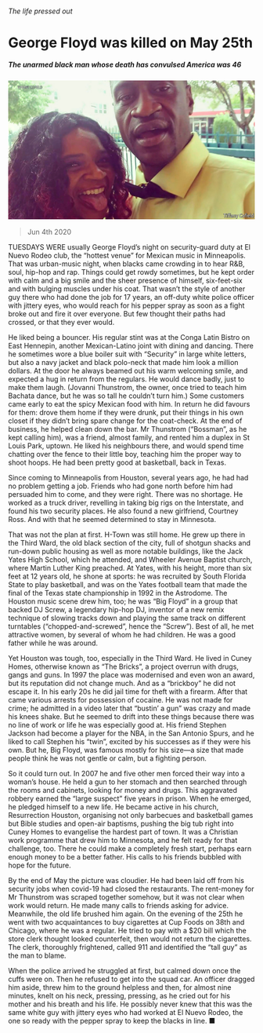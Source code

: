 ###### The life pressed out

# George Floyd was killed on May 25th 

##### The unarmed black man whose death has convulsed America was 46 

![image](images/20200606_OBP004_0.jpg) 

> Jun 4th 2020 

TUESDAYS WERE usually George Floyd’s night on security-guard duty at El Nuevo Rodeo club, the “hottest venue” for Mexican music in Minneapolis. That was urban-music night, when blacks came crowding in to hear R&amp;B, soul, hip-hop and rap. Things could get rowdy sometimes, but he kept order with calm and a big smile and the sheer presence of himself, six-feet-six and with bulging muscles under his coat. That wasn’t the style of another guy there who had done the job for 17 years, an off-duty white police officer with jittery eyes, who would reach for his pepper spray as soon as a fight broke out and fire it over everyone. But few thought their paths had crossed, or that they ever would.

He liked being a bouncer. His regular stint was at the Conga Latin Bistro on East Hennepin, another Mexican-Latino joint with dining and dancing. There he sometimes wore a blue boiler suit with “Security” in large white letters, but also a navy jacket and black polo-neck that made him look a million dollars. At the door he always beamed out his warm welcoming smile, and expected a hug in return from the regulars. He would dance badly, just to make them laugh. (Jovanni Thunstrom, the owner, once tried to teach him Bachata dance, but he was so tall he couldn’t turn him.) Some customers came early to eat the spicy Mexican food with him. In return he did favours for them: drove them home if they were drunk, put their things in his own closet if they didn’t bring spare change for the coat-check. At the end of business, he helped clean down the bar. Mr Thunstrom (“Bossman”, as he kept calling him), was a friend, almost family, and rented him a duplex in St Louis Park, uptown. He liked his neighbours there, and would spend time chatting over the fence to their little boy, teaching him the proper way to shoot hoops. He had been pretty good at basketball, back in Texas.


Since coming to Minneapolis from Houston, several years ago, he had had no problem getting a job. Friends who had gone north before him had persuaded him to come, and they were right. There was no shortage. He worked as a truck driver, revelling in taking big rigs on the Interstate, and found his two security places. He also found a new girlfriend, Courtney Ross. And with that he seemed determined to stay in Minnesota.

That was not the plan at first. H-Town was still home. He grew up there in the Third Ward, the old black section of the city, full of shotgun shacks and run-down public housing as well as more notable buildings, like the Jack Yates High School, which he attended, and Wheeler Avenue Baptist church, where Martin Luther King preached. At Yates, with his height, more than six feet at 12 years old, he shone at sports: he was recruited by South Florida State to play basketball, and was on the Yates football team that made the final of the Texas state championship in 1992 in the Astrodome. The Houston music scene drew him, too; he was “Big Floyd” in a group that backed DJ Screw, a legendary hip-hop DJ, inventor of a new remix technique of slowing tracks down and playing the same track on different turntables (“chopped-and-screwed”, hence the “Screw”). Best of all, he met attractive women, by several of whom he had children. He was a good father while he was around.

Yet Houston was tough, too, especially in the Third Ward. He lived in Cuney Homes, otherwise known as “The Bricks”, a project overrun with drugs, gangs and guns. In 1997 the place was modernised and even won an award, but its reputation did not change much. And as a “brickboy” he did not escape it. In his early 20s he did jail time for theft with a firearm. After that came various arrests for possession of cocaine. He was not made for crime; he admitted in a video later that “bustin’ a gun” was crazy and made his knees shake. But he seemed to drift into these things because there was no line of work or life he was especially good at. His friend Stephen Jackson had become a player for the NBA, in the San Antonio Spurs, and he liked to call Stephen his “twin”, excited by his successes as if they were his own. But he, Big Floyd, was famous mostly for his size—a size that made people think he was not gentle or calm, but a fighting person.

So it could turn out. In 2007 he and five other men forced their way into a woman’s house. He held a gun to her stomach and then searched through the rooms and cabinets, looking for money and drugs. This aggravated robbery earned the “large suspect” five years in prison. When he emerged, he pledged himself to a new life. He became active in his church, Resurrection Houston, organising not only barbecues and basketball games but Bible studies and open-air baptisms, pushing the big tub right into Cuney Homes to evangelise the hardest part of town. It was a Christian work programme that drew him to Minnesota, and he felt ready for that challenge, too. There he could make a completely fresh start, perhaps earn enough money to be a better father. His calls to his friends bubbled with hope for the future.

By the end of May the picture was cloudier. He had been laid off from his security jobs when covid-19 had closed the restaurants. The rent-money for Mr Thunstrom was scraped together somehow, but it was not clear when work would return. He made many calls to friends asking for advice. Meanwhile, the old life brushed him again. On the evening of the 25th he went with two acquaintances to buy cigarettes at Cup Foods on 38th and Chicago, where he was a regular. He tried to pay with a $20 bill which the store clerk thought looked counterfeit, then would not return the cigarettes. The clerk, thoroughly frightened, called 911 and identified the “tall guy” as the man to blame.

When the police arrived he struggled at first, but calmed down once the cuffs were on. Then he refused to get into the squad car. An officer dragged him aside, threw him to the ground helpless and then, for almost nine minutes, knelt on his neck, pressing, pressing, as he cried out for his mother and his breath and his life. He possibly never knew that this was the same white guy with jittery eyes who had worked at El Nuevo Rodeo, the one so ready with the pepper spray to keep the blacks in line. ■

